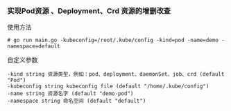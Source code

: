 ### 实现Pod资源 、Deployment、Crd 资源的增删改查

使用方法
```
# go run main.go -kubeconfig=/root/.kube/config -kind=pod -name=demo -namespace=default
```

自定义参数

```
-kind string 资源类型，例如：pod、deployment、daemonSet、job、crd (default "Pod")
-kubeconfig string kubeconfig file (default "/home/.kube/config")
-name string 资源名字 (default "demo-pod")
-namespace string 命名空间 (default "default")
```

